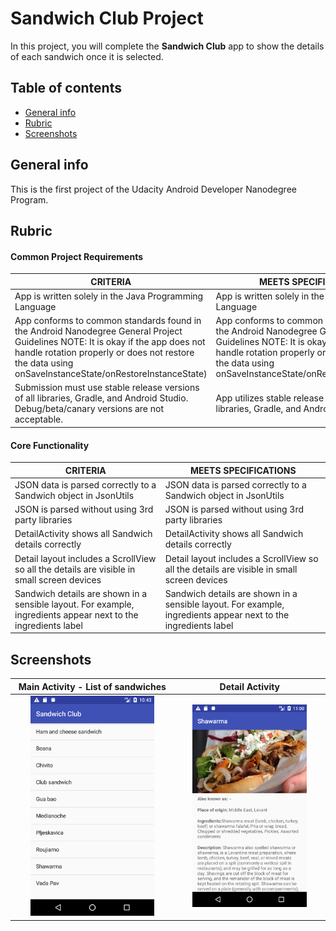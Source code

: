 # Sandwich Club Project

In this project, you will complete the **Sandwich Club** app to show the details of each sandwich once it is selected.

## Table of contents
* [General info](#general-info)
* [Rubric](#rubric)
* [Screenshots](#screenshots)

## General info
This is the first project of the Udacity Android Developer Nanodegree Program.

## Rubric

#### Common Project Requirements

| CRITERIA  | MEETS SPECIFICATIONS  |
|---|---|
| App is written solely in the Java Programming Language  | App is written solely in the Java Programming Language |
| App conforms to common standards found in the Android Nanodegree General Project Guidelines NOTE: It is okay if the app does not handle rotation properly or does not restore the data using onSaveInstanceState/onRestoreInstanceState) | App conforms to common standards found in the Android Nanodegree General Project Guidelines NOTE: It is okay if the app does not handle rotation properly or does not restore the data using onSaveInstanceState/onRestoreInstanceState) |   |
| Submission must use stable release versions of all libraries, Gradle, and Android Studio. Debug/beta/canary versions are not acceptable.  | App utilizes stable release versions of all libraries, Gradle, and Android Studio.  |

#### Core Functionality

| CRITERIA  |  MEETS SPECIFICATIONS |
|---|---|
| JSON data is parsed correctly to a Sandwich object in JsonUtils | JSON data is parsed correctly to a Sandwich object in JsonUtils  |
| JSON is parsed without using 3rd party libraries | JSON is parsed without using 3rd party libraries  |
| DetailActivity shows all Sandwich details correctly | DetailActivity shows all Sandwich details correctly |
| Detail layout includes a ScrollView so all the details are visible in small screen devices  | Detail layout includes a ScrollView so all the details are visible in small screen devices |
| Sandwich details are shown in a sensible layout. For example, ingredients appear next to the ingredients label | Sandwich details are shown in a sensible layout. For example, ingredients appear next to the ingredients label |

## Screenshots
| Main Activity - List of sandwiches | Detail Activity |
| :---: | :---: |
| <img src="./docs/Screenshot_main.png" width="80%"/> | <img src="./docs/Screenshot_shawarma.png" width="80%"/> |
 
